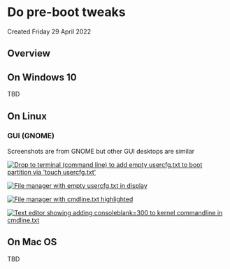 # Do pre-boot tweaks

Created Friday 29 April 2022

Overview
--------

On Windows 10
-------------

TBD

On Linux
--------

### GUI (GNOME)

Screenshots are from GNOME but other GUI desktops are similar

[![Drop to terminal (command line) to add empty usercfg.txt to boot partition via 'touch usercfg.txt'](16-terminal-add-empty-usercfg.txt-file-to-boot-partition.png)](16-terminal-add-empty-usercfg.txt-file-to-boot-partition.png)

[![File manager with empty usercfg.txt in display](17-file-manager-with-empty-usercfg.txt-in-display.png)](17-file-manager-with-empty-usercfg.txt-in-display.png)

[![File manager with cmdline.txt highlighted](18-file-manager-with-cmdline.txt-highlighted.png)](18-file-manager-with-cmdline.txt-highlighted.png)

[![Text editor showing adding consoleblank=300 to kernel commandline in cmdline.txt](19-text-editor-adding-consoleblank-to-kernel-command-line.png)](19-text-editor-adding-consoleblank-to-kernel-command-line.png)

## On Mac OS

TBD
